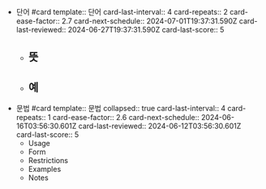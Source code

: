 - 단어 #card 
  template:: 단어
  card-last-interval:: 4
  card-repeats:: 2
  card-ease-factor:: 2.7
  card-next-schedule:: 2024-07-01T19:37:31.590Z
  card-last-reviewed:: 2024-06-27T19:37:31.590Z
  card-last-score:: 5
	- 뜻
		-
	- 예
		-
- 문법 #card
  template:: 문법
  collapsed:: true
  card-last-interval:: 4
  card-repeats:: 1
  card-ease-factor:: 2.6
  card-next-schedule:: 2024-06-16T03:56:30.601Z
  card-last-reviewed:: 2024-06-12T03:56:30.601Z
  card-last-score:: 5
	- Usage
	- Form
	- Restrictions
	- Examples
	- Notes